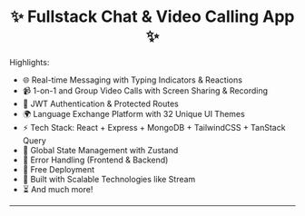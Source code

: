 <h1 align="center">✨ Fullstack Chat & Video Calling App ✨</h1>


Highlights:

- 🌐 Real-time Messaging with Typing Indicators & Reactions
- 📹 1-on-1 and Group Video Calls with Screen Sharing & Recording
- 🔐 JWT Authentication & Protected Routes
- 🌍 Language Exchange Platform with 32 Unique UI Themes
- ⚡ Tech Stack: React + Express + MongoDB + TailwindCSS + TanStack Query
- 🧠 Global State Management with Zustand
- 🚨 Error Handling (Frontend & Backend)
- 🚀 Free Deployment
- 🎯 Built with Scalable Technologies like Stream
- ⏳ And much more!

---
